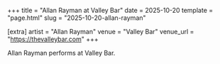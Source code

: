 +++
title = "Allan Rayman at Valley Bar"
date = 2025-10-20
template = "page.html"
slug = "2025-10-20-allan-rayman"

[extra]
artist = "Allan Rayman"
venue = "Valley Bar"
venue_url = "https://thevalleybar.com"
+++

Allan Rayman performs at Valley Bar.
